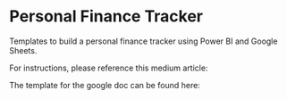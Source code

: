 # Personal Finance Tracker
Templates to build a personal finance tracker using Power BI and Google Sheets.

For instructions, please reference this medium article: 

The template for the google doc can be found here: 
